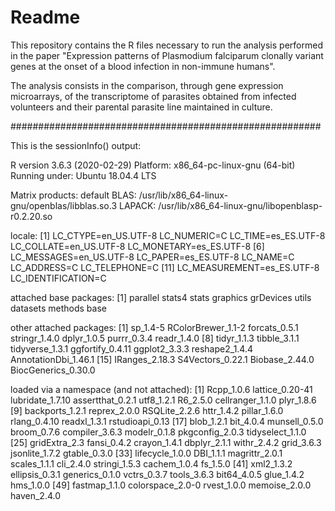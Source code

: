 # Readme

This repository contains the R files necessary to run the analysis performed in the paper "Expression patterns of Plasmodium falciparum clonally variant genes at the onset of a blood infection in non-immune humans".

The analysis consists in the comparison, through gene expression microarrays, of the transcriptome of parasites obtained from infected volunteers and their parental parasite line maintained in culture.

########################################################

This is the sessionInfo() output:

R version 3.6.3 (2020-02-29) Platform: x86_64-pc-linux-gnu (64-bit) Running under: Ubuntu 18.04.4 LTS

Matrix products: default BLAS: /usr/lib/x86_64-linux-gnu/openblas/libblas.so.3 LAPACK: /usr/lib/x86_64-linux-gnu/libopenblasp-r0.2.20.so

locale: [1] LC_CTYPE=en_US.UTF-8 LC_NUMERIC=C LC_TIME=es_ES.UTF-8 LC_COLLATE=en_US.UTF-8 LC_MONETARY=es_ES.UTF-8
[6] LC_MESSAGES=en_US.UTF-8 LC_PAPER=es_ES.UTF-8 LC_NAME=C LC_ADDRESS=C LC_TELEPHONE=C
[11] LC_MEASUREMENT=es_ES.UTF-8 LC_IDENTIFICATION=C

attached base packages: [1] parallel stats4 stats graphics grDevices utils datasets methods base

other attached packages: [1] sp_1.4-5 RColorBrewer_1.1-2 forcats_0.5.1 stringr_1.4.0 dplyr_1.0.5 purrr_0.3.4 readr_1.4.0
[8] tidyr_1.1.3 tibble_3.1.1 tidyverse_1.3.1 ggfortify_0.4.11 ggplot2_3.3.3 reshape2_1.4.4 AnnotationDbi_1.46.1 [15] IRanges_2.18.3 S4Vectors_0.22.1 Biobase_2.44.0 BiocGenerics_0.30.0

loaded via a namespace (and not attached): [1] Rcpp_1.0.6 lattice_0.20-41 lubridate_1.7.10 assertthat_0.2.1 utf8_1.2.1 R6_2.5.0 cellranger_1.1.0 plyr_1.8.6
[9] backports_1.2.1 reprex_2.0.0 RSQLite_2.2.6 httr_1.4.2 pillar_1.6.0 rlang_0.4.10 readxl_1.3.1 rstudioapi_0.13 [17] blob_1.2.1 bit_4.0.4 munsell_0.5.0 broom_0.7.6 compiler_3.6.3 modelr_0.1.8 pkgconfig_2.0.3 tidyselect_1.1.0 [25] gridExtra_2.3 fansi_0.4.2 crayon_1.4.1 dbplyr_2.1.1 withr_2.4.2 grid_3.6.3 jsonlite_1.7.2 gtable_0.3.0
[33] lifecycle_1.0.0 DBI_1.1.1 magrittr_2.0.1 scales_1.1.1 cli_2.4.0 stringi_1.5.3 cachem_1.0.4 fs_1.5.0
[41] xml2_1.3.2 ellipsis_0.3.1 generics_0.1.0 vctrs_0.3.7 tools_3.6.3 bit64_4.0.5 glue_1.4.2 hms_1.0.0
[49] fastmap_1.1.0 colorspace_2.0-0 rvest_1.0.0 memoise_2.0.0 haven_2.4.0
